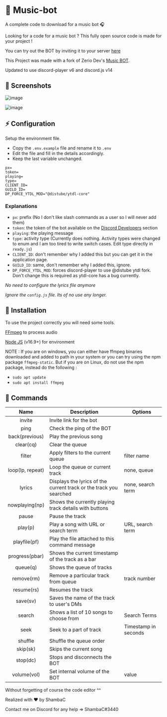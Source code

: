 # 🎵 Music-bot

A complete code to download for a music bot 🎧

Looking for a code for a music bot ? This fully open source code is made for your project !

You can try out the BOT by inviting it to your server [here](https://discord.com/api/oauth2/authorize?client_id=507874682242990081&permissions=2150942784&scope=bot%20applications.commands)

This Project was made with a fork of Zerio Dev's [Music BOT](https://github.com/ZerioDev/Music-bot).

Updated to use discord-player v6 and discord.js v14

## 📸 Screenshots
![image](https://user-images.githubusercontent.com/38806897/147191799-b880a8e6-ff5d-4702-84b0-95d23739d8ff.png)

![image](https://user-images.githubusercontent.com/38806897/147191840-b34d746f-a87b-447d-9610-89013dac8750.png)


## ⚡ Configuration

Setup the environment file.
- Copy the `.env.example` file and rename it to `.env`
- Edit the file and fill in the details accordingly.
- Keep the last variable unchanged.

```
px=
token=
playing=
type=
CLIENT_ID=
GUILD_ID=
DP_FORCE_YTDL_MOD="@distube/ytdl-core"
```

### Explanations
- `px`: prefix (No I don't like slash commands as a user so I will never add them)
- `token`: the token of the bot available on the [Discord Developers](https://discordapp.com/developers/applications) section
- `playing`: the playing message
- `type`: activity type (Currently does nothing. Activity types were changed to enum and I am too tired to write switch cases. Edit type directly in `ready.js`)
- `CLIENT_ID`: don't remember why I added this but you can get it in the application page.
- `GUILD_ID`: same, don't remember why I added this, ignore.
- `DP_FORCE_YTDL_MOD`: forces discord-player to use @distube ytdl fork. Don't change this is required as ytdl-core has a bug currently.

<i>No need to configure the lyrics file anymore</i>

<i>Ignore the `config.js` file. Its of no use any longer.</i>

## 📑 Installation

To use the project correctly you will need some tools.

[FFmpeg](https://www.ffmpeg.org) to process audio

[Node JS](https://nodejs.org/en/) (v16.9+) for environment

NOTE : If you are on windows, you can either have ffmpeg binaries downloaded and added to path in your system or you can try using the npm package `ffmpeg-static`. But if you are on Linux, do not use the npm package, instead do the following :
- `sudo apt update`
- `sudo apt install ffmpeg`

## 🤖 Commands

|       Name       | Description                                                        | Options              |
|:----------------:|--------------------------------------------------------------------|----------------------|
| invite           | Invite link for the bot                                            |                      |
| ping             | Check the ping of the BOT                                          |                      |
| back(previous)   | Play the previous song                                             |                      |
| clear(cq)        | Clear the queue                                                    |                      |
| filter           | Apply filters to the current queue                                 | filter name          |
| loop(lp, repeat) | Loop the queue or current track                                    | none, queue          |
| lyrics           | Displays the lyrics of the current track or the track you searched | none, search term    |
| nowplaying(np)   | Shows the currently playing track details with buttons             |                      |
| pause            | Pause the track                                                    |                      |
| play(p)          | Play a song with URL or search term                                | URL, search term     |
| playfile(pf)     | Play the file attached to this command message                     |                      |
| progress(pbar)   | Shows the current timestamp of the track as a bar                  |                      |
| queue(q)         | Shows the queue of tracks                                          |                      |
| remove(rm)       | Remove a particular track from queue                               | track number         |
| resume(rs)       | Resumes the track                                                  |                      |
| save(sv)         | Saves the name of the track to user's DMs                          |                      |
| search           | Shows a list of 10 songs to choose from                            | Search Terms         |
| seek             | Seek to a part of track                                            | Timestamp in seconds |
| shuffle          | Shuffle the queue order                                            |                      |
| skip(sk)         | Skips the current song                                             |                      |
| stop(dc)         | Stops and disconnects the BOT                                      |                      |
| volume(vol)      | Set internal volume of the BOT                                     | value                |

Without forgetting of course the code editor ^^

Realized with ❤️ by ShambaC

Contact me on Discord for any help => ShambaC#3440
